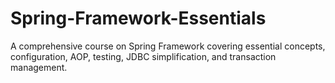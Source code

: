 # Spring-Framework-Essentials
A comprehensive course on Spring Framework covering essential concepts, configuration, AOP, testing, JDBC simplification, and transaction management.
